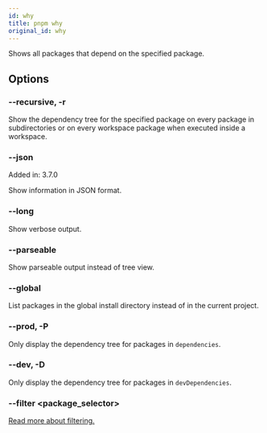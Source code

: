 ```yaml
---
id: why
title: pnpm why
original_id: why
---
```


Shows all packages that depend on the specified package.

## Options

### --recursive, -r

Show the dependency tree for the specified package on every package in
subdirectories or on every workspace package when executed inside a workspace.

### --json

Added in: 3.7.0

Show information in JSON format.

### --long

Show verbose output.

### --parseable

Show parseable output instead of tree view.

### --global

List packages in the global install directory instead of in the current project.

### --prod, -P

Only display the dependency tree for packages in `dependencies`.

### --dev, -D

Only display the dependency tree for packages in `devDependencies`.

### --filter \<package_selector\>

[Read more about filtering.](../filtering)
